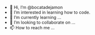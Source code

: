 - 👋 Hi, I’m @bocatadejamon
- 👀 I’m interested in learning how to code. 
- 🌱 I’m currently learning ...
- 💞️ I’m looking to collaborate on ...
- 📫 How to reach me ...

<!---
bocatadejamon/bocatadejamon is a ✨ special ✨ repository because its `README.md` (this file) appears on your GitHub profile.
You can click the Preview link to take a look at your changes.
--->
